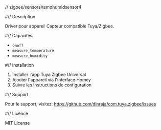 // zigbee/sensors/temphumidsensor4

#// Description

Driver pour appareil Capteur compatible Tuya/Zigbee.

#// Capacités

- `onoff`
- `measure_temperature`
- `measure_humidity`

#// Installation

1. Installer l'app Tuya Zigbee Universal
2. Ajouter l'appareil via l'interface Homey
3. Suivre les instructions de configuration

#// Support

Pour le support, visitez: https://github.com/dlnraja/com.tuya.zigbee/issues

#// Licence

MIT License
